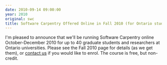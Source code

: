 ```yaml
---
date: 2010-09-14 09:00:00
year: 2010
original: swc
title: Software Carpentry Offered Online in Fall 2010 (for Ontario students)
---
```

<p>I'm pleased to announce that we'll be running Software Carpentry online October-December 2010 for up to 40 graduate students and researchers at Ontario universities.  Please see the Fall 2010 page for details (as we get them), or <a href="mailto:{{site.contact}}">contact us</a> if you would like to enrol. The course is free, but non-credit.</p>
